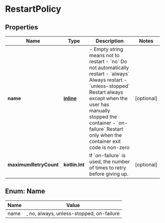 
# RestartPolicy

## Properties
Name | Type | Description | Notes
------------ | ------------- | ------------- | -------------
**name** | [**inline**](#NameEnum) | - Empty string means not to restart - &#x60;no&#x60; Do not automatically restart - &#x60;always&#x60; Always restart - &#x60;unless-stopped&#x60; Restart always except when the user has manually stopped the container - &#x60;on-failure&#x60; Restart only when the container exit code is non-zero  |  [optional]
**maximumRetryCount** | **kotlin.Int** | If &#x60;on-failure&#x60; is used, the number of times to retry before giving up.  |  [optional]


<a name="NameEnum"></a>
## Enum: Name
Name | Value
---- | -----
name | , no, always, unless-stopped, on-failure



